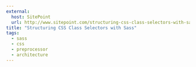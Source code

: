 ```yaml
---
external:
  host: SitePoint
  url: http://www.sitepoint.com/structuring-css-class-selectors-with-sass/
title: "Structuring CSS Class Selectors with Sass"
tags: 
  - sass
  - css
  - preprocessor
  - architecture
---
```




